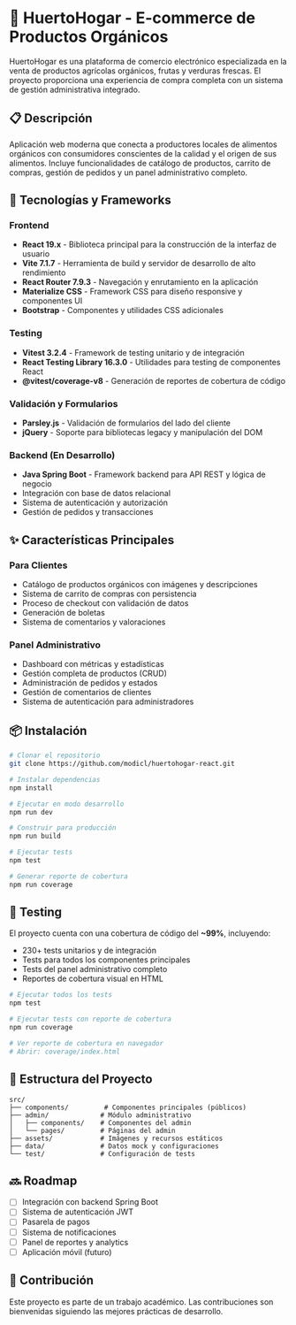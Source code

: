 # 🌱 HuertoHogar - E-commerce de Productos Orgánicos

HuertoHogar es una plataforma de comercio electrónico especializada en la venta de productos agrícolas orgánicos, frutas y verduras frescas. El proyecto proporciona una experiencia de compra completa con un sistema de gestión administrativa integrado.

## 📋 Descripción

Aplicación web moderna que conecta a productores locales de alimentos orgánicos con consumidores conscientes de la calidad y el origen de sus alimentos. Incluye funcionalidades de catálogo de productos, carrito de compras, gestión de pedidos y un panel administrativo completo.

## 🚀 Tecnologías y Frameworks

### Frontend
- **React 19.x** - Biblioteca principal para la construcción de la interfaz de usuario
- **Vite 7.1.7** - Herramienta de build y servidor de desarrollo de alto rendimiento
- **React Router 7.9.3** - Navegación y enrutamiento en la aplicación
- **Materialize CSS** - Framework CSS para diseño responsive y componentes UI
- **Bootstrap** - Componentes y utilidades CSS adicionales

### Testing
- **Vitest 3.2.4** - Framework de testing unitario y de integración
- **React Testing Library 16.3.0** - Utilidades para testing de componentes React
- **@vitest/coverage-v8** - Generación de reportes de cobertura de código

### Validación y Formularios
- **Parsley.js** - Validación de formularios del lado del cliente
- **jQuery** - Soporte para bibliotecas legacy y manipulación del DOM

### Backend (En Desarrollo)
- **Java Spring Boot** - Framework backend para API REST y lógica de negocio
- Integración con base de datos relacional
- Sistema de autenticación y autorización
- Gestión de pedidos y transacciones

## ✨ Características Principales

### Para Clientes
- Catálogo de productos orgánicos con imágenes y descripciones
- Sistema de carrito de compras con persistencia
- Proceso de checkout con validación de datos
- Generación de boletas
- Sistema de comentarios y valoraciones

### Panel Administrativo
- Dashboard con métricas y estadísticas
- Gestión completa de productos (CRUD)
- Administración de pedidos y estados
- Gestión de comentarios de clientes
- Sistema de autenticación para administradores

## 📦 Instalación

```bash
# Clonar el repositorio
git clone https://github.com/modicl/huertohogar-react.git

# Instalar dependencias
npm install

# Ejecutar en modo desarrollo
npm run dev

# Construir para producción
npm run build

# Ejecutar tests
npm test

# Generar reporte de cobertura
npm run coverage
```

## 🧪 Testing

El proyecto cuenta con una cobertura de código del **~99%**, incluyendo:
- 230+ tests unitarios y de integración
- Tests para todos los componentes principales
- Tests del panel administrativo completo
- Reportes de cobertura visual en HTML

```bash
# Ejecutar todos los tests
npm test

# Ejecutar tests con reporte de cobertura
npm run coverage

# Ver reporte de cobertura en navegador
# Abrir: coverage/index.html
```

## 📁 Estructura del Proyecto

```
src/
├── components/         # Componentes principales (públicos)
├── admin/             # Módulo administrativo
│   ├── components/    # Componentes del admin
│   └── pages/         # Páginas del admin
├── assets/            # Imágenes y recursos estáticos
├── data/              # Datos mock y configuraciones
└── test/              # Configuración de tests
```

## 🔜 Roadmap

- [ ] Integración con backend Spring Boot
- [ ] Sistema de autenticación JWT
- [ ] Pasarela de pagos
- [ ] Sistema de notificaciones
- [ ] Panel de reportes y analytics
- [ ] Aplicación móvil (futuro)

## 👥 Contribución

Este proyecto es parte de un trabajo académico. Las contribuciones son bienvenidas siguiendo las mejores prácticas de desarrollo.

